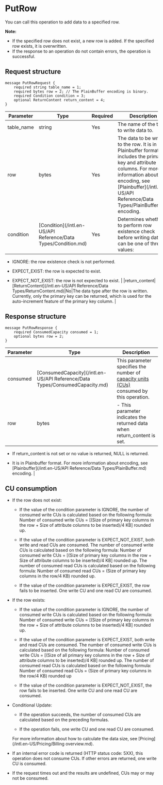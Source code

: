 # PutRow

You can call this operation to add data to a specified row.

**Note:**

-   If the specified row does not exist, a new row is added. If the specified row exists, it is overwritten.
-   If the response to an operation do not contain errors, the operation is successful.

## Request structure

```
message PutRowRequest {
    required string table_name = 1;
    required bytes row = 2; // The PlainBuffer encoding is binary.
    required Condition condition = 3;
    optional ReturnContent return_content = 4; 
}           
```

|Parameter|Type|Required|Description|
|---------|----|--------|-----------|
|table\_name|string|Yes|The name of the table to write data to. |
|row|bytes|Yes|The data to be written to the row. It is in Plainbuffer format and includes the primary key and attribute columns. For more information about encoding, see [Plainbuffer](/intl.en-US/API Reference/Data Types/PlainBuffer.md) encoding. |
|condition|[Condition](/intl.en-US/API Reference/Data Types/Condition.md)|Yes|Determines whether to perform row existence check before writing data. It can be one of three values:

 -   IGNORE: the row existence check is not performed.

-   EXPECT\_EXIST: the row is expected to exist.

-   EXPECT\_NOT\_EXIST: the row is not expected to exist. |
|return\_content|[ReturnContent](/intl.en-US/API Reference/Data Types/ReturnContent.md)|No|The data type after the row is written. Currently, only the primary key can be returned, which is used for the auto-increment feature of the primary key column. |

## Response structure

```
message PutRowResponse {
    required ConsumedCapacity consumed = 1;
    optional bytes row = 2;
}         
```

|Parameter|Type|Description|
|---------|----|-----------|
|consumed|[ConsumedCapacity](/intl.en-US/API Reference/Data Types/ConsumedCapacity.md)|This parameter specifies the number of [capacity units \(CUs\)](#title_xtj_bc1_h21) consumed by this operation. |
|row|bytes|-   This parameter indicates the returned data when return\_content is set.

-   If return\_content is not set or no value is returned, NULL is returned.

-   It is in Plainbuffer format. For more information about encoding, see [Plainbuffer](/intl.en-US/API Reference/Data Types/PlainBuffer.md) encoding. |

## CU consumption

-   If the row does not exist:

    -   If the value of the condition parameter is IGNORE, the number of consumed write CUs is calculated based on the following formula: Number of consumed write CUs = \[\(Size of primary key columns in the row + Size of attribute columns to be inserted\)/4 KB\] rounded up.

    -   If the value of the condition parameter is EXPECT\_NOT\_EXIST, both write and read CUs are consumed. The number of consumed write CUs is calculated based on the following formula: Number of consumed write CUs = \[\(Size of primary key columns in the row + Size of attribute columns to be inserted\)/4 KB\] rounded up. The number of consumed read CUs is calculated based on the following formula: Number of consumed read CUs = \(Size of primary key columns in the row/4 KB\) rounded up.

    -   If the value of the condition parameter is EXPECT\_EXIST, the row fails to be inserted. One write CU and one read CU are consumed.

-   If the row exists:

    -   If the value of the condition parameter is IGNORE, the number of consumed write CUs is calculated based on the following formula: Number of consumed write CUs = \[\(Size of primary key columns in the row + Size of attribute columns to be inserted\)/4 KB\] rounded up.

    -   If the value of the condition parameter is EXPECT\_EXIST, both write and read CUs are consumed. The number of consumed write CUs is calculated based on the following formula: Number of consumed write CUs = \[\(Size of all primary key columns in the row + Size of attribute columns to be inserted\)/4 KB\] rounded up. The number of consumed read CUs is calculated based on the following formula: Number of consumed read CUs = \(Size of primary key columns in the row/4 KB\) rounded up

    -   If the value of the condition parameter is EXPECT\_NOT\_EXIST, the row fails to be inserted. One write CU and one read CU are consumed.

-   Conditional Update:

    -   If the operation succeeds, the number of consumed CUs are calculated based on the preceding formulas.

    -   If the operation fails, one write CU and one read CU are consumed.

    For more information about how to calculate the data size, see [Pricing](/intl.en-US/Pricing/Billing overview.md).

-   If an internal error code is returned \(HTTP status code: 5XX\), this operation does not consume CUs. If other errors are returned, one write CU is consumed.

-   If the request times out and the results are undefined, CUs may or may not be consumed.


